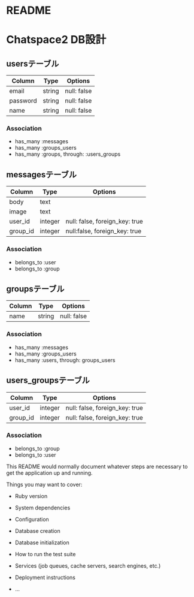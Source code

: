 # README

# Chatspace2 DB設計
## usersテーブル
|Column|Type|Options|
|------|----|-------|
|email|string|null: false|
|password|string|null: false|
|name|string|null: false|
### Association
- has_many :messages
- has_many :groups_users
- has_many :groups, through: :users_groups

## messagesテーブル
|Column|Type|Options|
|------|----|-------|
|body|text||
|image|text||
|user_id|integer|null: false, foreign_key: true|
|group_id|integer|null:false, foreign_key: true|
### Association
- belongs_to :user
- belongs_to :group

## groupsテーブル
|Column|Type|Options|
|------|----|-------|
|name|string|null: false|
### Association
- has_many :messages
- has_many :groups_users
- has_many :users, through: groups_users

## users_groupsテーブル
|Column|Type|Options|
|------|----|-------|
|user_id|integer|null: false, foreign_key: true|
|group_id|integer|null: false, foreign_key: true|
### Association
- belongs_to :group
- belongs_to :user


This README would normally document whatever steps are necessary to get the
application up and running.

Things you may want to cover:

* Ruby version

* System dependencies

* Configuration

* Database creation

* Database initialization

* How to run the test suite

* Services (job queues, cache servers, search engines, etc.)

* Deployment instructions

* ...
